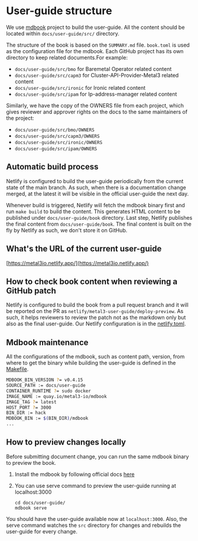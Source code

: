 # User-guide structure

We use [mdbook](https://github.com/rust-lang/mdBook) project to build the user-guide.
All the content should be located within `docs/user-guide/src/` directory.

The structure of the book is based on the `SUMMARY.md` file.
`book.toml` is used as the configuration file for the mdbook.
Each GitHub project has its own directory to keep related documents.For example:

- `docs/user-guide/src/bmo` for Baremetal Operator related content
- `docs/user-guide/src/capm3` for Cluster-API-Provider-Metal3 related content
- `docs/user-guide/src/ironic` for Ironic related content
- `docs/user-guide/src/ipam` for Ip-address-manager related content

Similarly, we have the copy of the OWNERS file from each project, which gives reviewer and approver rights on the docs to the same maintainers of the project:

- `docs/user-guide/src/bmo/OWNERS`
- `docs/user-guide/src/capm3/OWNERS`
- `docs/user-guide/src/ironic/OWNERS`
- `docs/user-guide/src/ipam/OWNERS`

## Automatic build process

Netlify is configured to build the user-guide periodically from the current state of the main branch. As such, when there is a documentation change merged, at the latest it will be visible in the official user-guide the next day.

Whenever build is triggered, Netlify will fetch the mdbook binary first and run `make build` to build the content.
This generates HTML content to be published under `docs/user-guide/book` directory.
Last step, Netlify publishes the final content from `docs/user-guide/book`.
The final content is built on the fly by Netlify as such, we don't store it on GitHub.

## What's the URL of the current user-guide

[https://metal3io.netlify.app/](https://metal3io.netlify.app/)

## How to check book content when reviewing a GitHub patch

Netlify is configured to build the book from a pull request branch and it will be reported on the PR as `netlify/metal3-user-guide/deploy-preview`.
As such, it helps reviewers to review the patch not as the markdown only but also as the final user-guide.
Our Netlify configuration is in the [netlify.toml](https://github.com/metal3-io/metal3-docs/blob/main/netlify.toml).

## Mdbook maintenance

All the configurations of the mdbook, such as content path, version, from where to get the binary while building the user-guide is defined in the [Makefile](https://github.com/metal3-io/metal3-docs/blob/main/Makefile).

```sh
MDBOOK_BIN_VERSION ?= v0.4.15
SOURCE_PATH := docs/user-guide
CONTAINER_RUNTIME ?= sudo docker
IMAGE_NAME := quay.io/metal3-io/mdbook
IMAGE_TAG ?= latest
HOST_PORT ?= 3000
BIN_DIR := hack
MDBOOK_BIN := $(BIN_DIR)/mdbook
...
```

## How to preview changes locally

Before submitting document change, you can run the same mdbook binary to preview the book.

1. Install the mdbook by following official docs [here](https://rust-lang.github.io/mdBook/)

1. You can use serve command to preview the user-guide running at localhost:3000

    ```shell
    cd docs/user-guide/
    mdbook serve
    ```

You should have the user-guide available now at `localhost:3000`.
Also, the serve command watches the `src` directory for changes and rebuilds the user-guide for every change.
